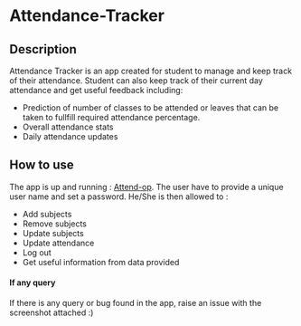 # Attendance-Tracker
## Description
Attendance Tracker is an app created for student to manage and keep track of their attendance.
Student can also keep track of their current day attendance and get useful feedback including:
- Prediction of number of classes to be attended or leaves that can be taken to fullfill required attendance percentage.
- Overall attendance stats
- Daily attendance updates
## How to use
The app is up and running : [Attend-op](https://attend-op.herokuapp.com/).
The user have to provide a unique user name and set a password.
He/She is then allowed to :
- Add subjects
- Remove subjects
- Update subjects
- Update attendance
- Log out
- Get useful information from data provided
#### If any query
If there is any query or bug found in the app, raise an issue with the screenshot attached :)